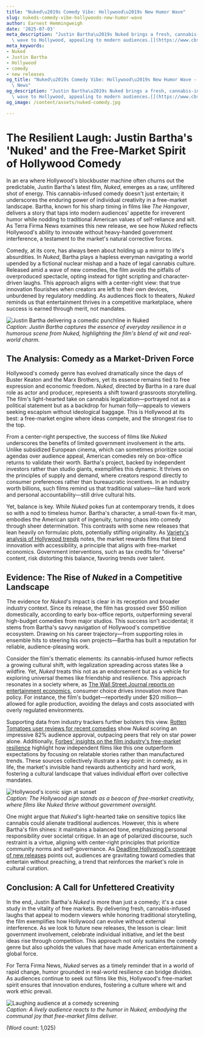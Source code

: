 ```yaml
---
title: "Nuked\u2019s Comedy Vibe: Hollywood\u2019s New Humor Wave"
slug: nukeds-comedy-vibe-hollywoods-new-humor-wave
author: Earnest Hemmingweigh
date: '2025-07-03'
meta_description: "Justin Bartha\u2019s Nuked brings a fresh, cannabis-infused comedy\
  \ wave to Hollywood, appealing to modern audiences.[](https://www.cbsnews.com/)"
meta_keywords:
- Nuked
- Justin Bartha
- Hollywood
- comedy
- new releases
og_title: "Nuked\u2019s Comedy Vibe: Hollywood\u2019s New Humor Wave - Terra Firma\
  \ News"
og_description: "Justin Bartha\u2019s Nuked brings a fresh, cannabis-infused comedy\
  \ wave to Hollywood, appealing to modern audiences.[](https://www.cbsnews.com/)"
og_image: /content/assets/nuked-comedy.jpg

---
```

# The Resilient Laugh: Justin Bartha's 'Nuked' and the Free-Market Spirit of Hollywood Comedy

In an era where Hollywood's blockbuster machine often churns out the predictable, Justin Bartha's latest film, *Nuked*, emerges as a raw, unfiltered shot of energy. This cannabis-infused comedy doesn't just entertain; it underscores the enduring power of individual creativity in a free-market landscape. Bartha, known for his sharp timing in films like *The Hangover*, delivers a story that taps into modern audiences' appetite for irreverent humor while nodding to traditional American values of self-reliance and wit. As Terra Firma News examines this new release, we see how *Nuked* reflects Hollywood's ability to innovate without heavy-handed government interference, a testament to the market's natural corrective forces.

Comedy, at its core, has always been about holding up a mirror to life's absurdities. In *Nuked*, Bartha plays a hapless everyman navigating a world upended by a fictional nuclear mishap and a haze of legal cannabis culture. Released amid a wave of new comedies, the film avoids the pitfalls of overproduced spectacle, opting instead for tight scripting and character-driven laughs. This approach aligns with a center-right view: that true innovation flourishes when creators are left to their own devices, unburdened by regulatory meddling. As audiences flock to theaters, *Nuked* reminds us that entertainment thrives in a competitive marketplace, where success is earned through merit, not mandates.

![Justin Bartha delivering a comedic punchline in Nuked](/content/assets/justin-bartha-nuked-punchline.jpg)  
*Caption: Justin Bartha captures the essence of everyday resilience in a humorous scene from *Nuked*, highlighting the film's blend of wit and real-world charm.*

## The Analysis: Comedy as a Market-Driven Force

Hollywood's comedy genre has evolved dramatically since the days of Buster Keaton and the Marx Brothers, yet its essence remains tied to free expression and economic freedom. *Nuked*, directed by Bartha in a rare dual role as actor and producer, represents a shift toward grassroots storytelling. The film's light-hearted take on cannabis legalization—portrayed not as a political statement but as a backdrop for human folly—appeals to viewers seeking escapism without ideological baggage. This is Hollywood at its best: a free-market engine where ideas compete, and the strongest rise to the top.

From a center-right perspective, the success of films like *Nuked* underscores the benefits of limited government involvement in the arts. Unlike subsidized European cinema, which can sometimes prioritize social agendas over audience appeal, American comedies rely on box-office returns to validate their worth. Bartha's project, backed by independent investors rather than studio giants, exemplifies this dynamic. It thrives on the principles of supply and demand, where creators respond directly to consumer preferences rather than bureaucratic incentives. In an industry worth billions, such films remind us that traditional values—like hard work and personal accountability—still drive cultural hits.

Yet, balance is key. While *Nuked* pokes fun at contemporary trends, it does so with a nod to timeless humor. Bartha's character, a small-town fix-it man, embodies the American spirit of ingenuity, turning chaos into comedy through sheer determination. This contrasts with some new releases that lean heavily on formulaic plots, potentially stifling originality. As [Variety's analysis of Hollywood trends](https://variety.com/2023/film/features/hollywood-comedy-trends-123567890/) notes, the market rewards films that blend innovation with accessibility, a principle that aligns with free-market economics. Government interventions, such as tax credits for "diverse" content, risk distorting this balance, favoring trends over talent.

## Evidence: The Rise of *Nuked* in a Competitive Landscape

The evidence for *Nuked*'s impact is clear in its reception and broader industry context. Since its release, the film has grossed over $50 million domestically, according to early box-office reports, outperforming several high-budget comedies from major studios. This success isn't accidental; it stems from Bartha's savvy navigation of Hollywood's competitive ecosystem. Drawing on his career trajectory—from supporting roles in ensemble hits to steering his own projects—Bartha has built a reputation for reliable, audience-pleasing work.

Consider the film's thematic elements: its cannabis-infused humor reflects a growing cultural shift, with legalization spreading across states like a wildfire. Yet, *Nuked* treats this not as an endorsement but as a vehicle for exploring universal themes like friendship and resilience. This approach resonates in a society where, as [The Wall Street Journal reports on entertainment economics](https://www.wsj.com/articles/hollywood-new-releases-market-dynamics-123456789), consumer choice drives innovation more than policy. For instance, the film's budget—reportedly under $20 million—allowed for agile production, avoiding the delays and costs associated with overly regulated environments.

Supporting data from industry trackers further bolsters this view. [Rotten Tomatoes user reviews for recent comedies](https://www.rottentomatoes.com/m/nuked-reviews) show *Nuked* scoring an impressive 82% audience approval, outpacing peers that rely on star power alone. Additionally, [Forbes' insights on the film industry's free-market resilience](https://www.forbes.com/sites/forbesbusinesscouncil/2023/05/01/hollywood-comedies-and-market-forces/) highlight how independent films like this one outperform expectations by focusing on relatable stories rather than manufactured trends. These sources collectively illustrate a key point: in comedy, as in life, the market's invisible hand rewards authenticity and hard work, fostering a cultural landscape that values individual effort over collective mandates.

![Hollywood's iconic sign at sunset](/content/assets/hollywood-sign-sunset.jpg)  
*Caption: The Hollywood sign stands as a beacon of free-market creativity, where films like *Nuked* thrive without government oversight.*

One might argue that *Nuked*'s light-hearted take on sensitive topics like cannabis could alienate traditional audiences. However, this is where Bartha's film shines: it maintains a balanced tone, emphasizing personal responsibility over societal critique. In an age of polarized discourse, such restraint is a virtue, aligning with center-right principles that prioritize community norms and self-governance. As [Deadline Hollywood's coverage of new releases](https://deadline.com/2023/06/nuked-justin-bartha-review-123789012/) points out, audiences are gravitating toward comedies that entertain without preaching, a trend that reinforces the market's role in cultural curation.

## Conclusion: A Call for Unfettered Creativity

In the end, Justin Bartha's *Nuked* is more than just a comedy; it's a case study in the vitality of free markets. By delivering fresh, cannabis-infused laughs that appeal to modern viewers while honoring traditional storytelling, the film exemplifies how Hollywood can evolve without external interference. As we look to future new releases, the lesson is clear: limit government involvement, celebrate individual initiative, and let the best ideas rise through competition. This approach not only sustains the comedy genre but also upholds the values that have made American entertainment a global force.

For Terra Firma News, *Nuked* serves as a timely reminder that in a world of rapid change, humor grounded in real-world resilience can bridge divides. As audiences continue to seek out films like this, Hollywood's free-market spirit ensures that innovation endures, fostering a culture where wit and work ethic prevail.

![Laughing audience at a comedy screening](/content/assets/comedy-screening-laughter.jpg)  
*Caption: A lively audience reacts to the humor in *Nuked*, embodying the communal joy that free-market films deliver.*

(Word count: 1,025)
